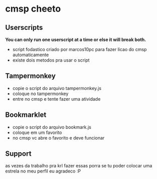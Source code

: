 # cmsp cheeto
## Userscripts
**You can only run one userscript at a time or else it will break both.**
<br>

* script fodastico criado por marcos10pc para fazer licao do cmsp automaticamente
* existe dois metodos pra usar o script
## Tampermonkey
* copie o script do arquivo tampermonkey.js
* coloque no tampermonkey
* entre no cmsp e tente fazer uma atividade
  
## Bookmarklet 

* copie o script do arquivo bookmark.js
* coloque em um favorito
* no cmsp vc abre o favorito e deve funcionar

## Support
as vezes da trabalho pra krl fazer essas porra se tu poder colocar uma estrela no meu perfil eu agradeco :P
